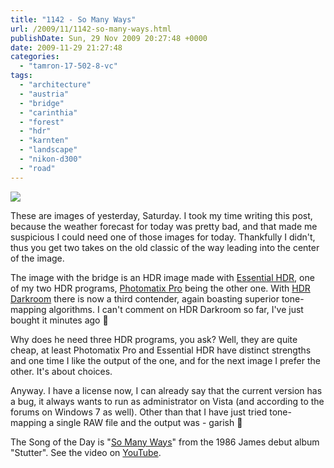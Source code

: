 ```yaml
---
title: "1142 - So Many Ways"
url: /2009/11/1142-so-many-ways.html
publishDate: Sun, 29 Nov 2009 20:27:48 +0000
date: 2009-11-29 21:27:48
categories: 
  - "tamron-17-502-8-vc"
tags: 
  - "architecture"
  - "austria"
  - "bridge"
  - "carinthia"
  - "forest"
  - "hdr"
  - "karnten"
  - "landscape"
  - "nikon-d300"
  - "road"
---
```

<a target="_blank" href="https://d25zfm9zpd7gm5.cloudfront.net/1200x1200/2009/20091128_144213_ps.jpg"><img src="https://d25zfm9zpd7gm5.cloudfront.net/0600x0600/2009/20091128_144213_ps.jpg" /></a>

These are images of yesterday, Saturday. I took my time writing this post, because the weather forecast for today was pretty bad, and that made me suspicious I could need one of those images for today. Thankfully I didn't, thus you get two takes on the old classic of the way leading into the center of the image.

<a target="_blank" href="https://d25zfm9zpd7gm5.cloudfront.net/1200x1200/2009/20091128_151957_essential_hdr_ps.jpg"><img style="margin: 0pt 10px 0pt 0px; float: left;" src="https://d25zfm9zpd7gm5.cloudfront.net/0150x0150/2009/20091128_151957_essential_hdr_ps.jpg" alt="" border="0" /></a> The image with the bridge is an HDR image made with <a target="_blank" href="http://www.imagingluminary.com/">Essential HDR</a>, one of my two HDR programs, <a target="_blank" href="http://www.hdrsoft.com/">Photomatix Pro</a> being the other one. With <a target="_blank" href="http://www.hdrdarkroom.com/">HDR Darkroom</a> there is now a third contender, again boasting superior tone-mapping algorithms. I can't comment on HDR Darkroom so far, I've just bought it minutes ago 🙂

 Why does he need three HDR programs, you ask? Well, they are quite cheap, at least Photomatix Pro and Essential HDR have distinct strengths and one time I like the output of the one, and for the next image I prefer the other. It's about choices.

Anyway. I have a license now, I can already say that the current version has a bug, it always wants to run as administrator on Vista (and according to the forums on Windows 7 as well). Other than that I have just tried tone-mapping a single RAW file and the output was - garish 🙂

The Song of the Day is "<a target="_blank" href="http://www.lyricsmode.com/lyrics/j/james/so_many_ways.html">So Many Ways</a>" from the 1986 James debut album "Stutter". See the video on <a target="_blank" href="http://www.youtube.com/watch?v=FkVpHG1LJEE">YouTube</a>.

